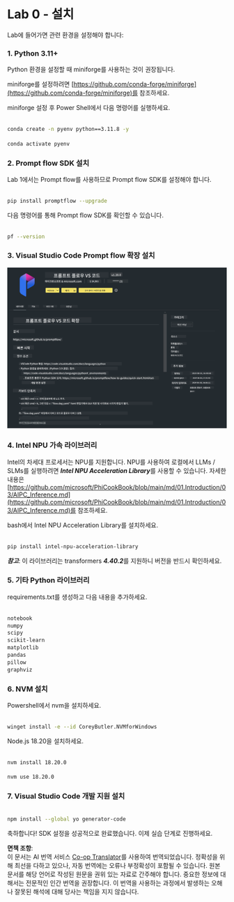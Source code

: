 <!--
CO_OP_TRANSLATOR_METADATA:
{
  "original_hash": "e354f9cd277d8c4db97c6cc64730b8f1",
  "translation_date": "2025-04-04T06:38:44+00:00",
  "source_file": "md\\02.Application\\02.Code\\Phi3\\VSCodeExt\\HOL\\AIPC\\01.Installations.md",
  "language_code": "ko"
}
-->
# **Lab 0 - 설치**

Lab에 들어가면 관련 환경을 설정해야 합니다:


### **1. Python 3.11+**

Python 환경을 설정할 때 miniforge를 사용하는 것이 권장됩니다.

miniforge를 설정하려면 [https://github.com/conda-forge/miniforge](https://github.com/conda-forge/miniforge)를 참조하세요.

miniforge 설정 후 Power Shell에서 다음 명령어를 실행하세요.

```bash

conda create -n pyenv python==3.11.8 -y

conda activate pyenv

```


### **2. Prompt flow SDK 설치**

Lab 1에서는 Prompt flow를 사용하므로 Prompt flow SDK를 설정해야 합니다.

```bash

pip install promptflow --upgrade

```

다음 명령어를 통해 Prompt flow SDK를 확인할 수 있습니다.

```bash

pf --version

```


### **3. Visual Studio Code Prompt flow 확장 설치**

![pf](../../../../../../../../../translated_images/pf_ext.fa065f22e1ee3e67157662d8be5241f346ddd83744045e3406d92b570e8d8b36.ko.png)


### **4. Intel NPU 가속 라이브러리**

Intel의 차세대 프로세서는 NPU를 지원합니다. NPU를 사용하여 로컬에서 LLMs / SLMs를 실행하려면 ***Intel NPU Acceleration Library***를 사용할 수 있습니다. 자세한 내용은 [https://github.com/microsoft/PhiCookBook/blob/main/md/01.Introduction/03/AIPC_Inference.md](https://github.com/microsoft/PhiCookBook/blob/main/md/01.Introduction/03/AIPC_Inference.md)를 참조하세요.

bash에서 Intel NPU Acceleration Library를 설치하세요.

```bash

pip install intel-npu-acceleration-library

```

***참고***: 이 라이브러리는 transformers ***4.40.2***를 지원하니 버전을 반드시 확인하세요.


### **5. 기타 Python 라이브러리**

requirements.txt를 생성하고 다음 내용을 추가하세요.

```txt

notebook
numpy 
scipy 
scikit-learn 
matplotlib 
pandas 
pillow 
graphviz

```


### **6. NVM 설치**

Powershell에서 nvm을 설치하세요.

```bash

winget install -e --id CoreyButler.NVMforWindows

```

Node.js 18.20을 설치하세요.

```bash

nvm install 18.20.0

nvm use 18.20.0

```


### **7. Visual Studio Code 개발 지원 설치**

```bash

npm install --global yo generator-code

```

축하합니다! SDK 설정을 성공적으로 완료했습니다. 이제 실습 단계로 진행하세요.

**면책 조항**:  
이 문서는 AI 번역 서비스 [Co-op Translator](https://github.com/Azure/co-op-translator)를 사용하여 번역되었습니다. 정확성을 위해 최선을 다하고 있으나, 자동 번역에는 오류나 부정확성이 포함될 수 있습니다. 원본 문서를 해당 언어로 작성된 원문을 권위 있는 자료로 간주해야 합니다. 중요한 정보에 대해서는 전문적인 인간 번역을 권장합니다. 이 번역을 사용하는 과정에서 발생하는 오해나 잘못된 해석에 대해 당사는 책임을 지지 않습니다.
